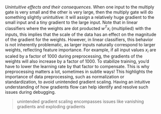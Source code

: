 _Unintuitive effects and their consequences_. When one input to the multiply gate is very small and the other is very large, then the multiply gate will do something slightly unintuitive: it will assign a relatively huge gradient to the small input and a tiny gradient to the large input. Note that in linear classifiers where the weights are dot producted $w^T x_i$ (multiplied) with the inputs, this implies that the scale of the data has an effect on the magnitude of the gradient for the weights. However, in linear classifiers, this behavior is not inherently problematic, as larger inputs naturally correspond to larger weights, reflecting feature importance. For example, if all input values $x_i$​ are scaled by a factor of $1000$ during preprocessing, the gradients of the weights will also increase by a factor of $1000$. To stabilize training, you’d have to lower the learning rate by that factor to compensate. This is why preprocessing matters a lot, sometimes in subtle ways! This highlights the importance of data preprocessing, such as normalization or standardization, to avoid unintended gradient scaling. Having an intuitive understanding of how gradients flow can help identify and resolve such issues during debugging.

> unintended gradient scaling encompasses issues like vanishing gradients and exploding gradients
